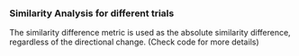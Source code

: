 ### Similarity Analysis for different trials
The similarity difference metric is used as the absolute similarity difference, regardless of the directional change. (Check code for more details)
